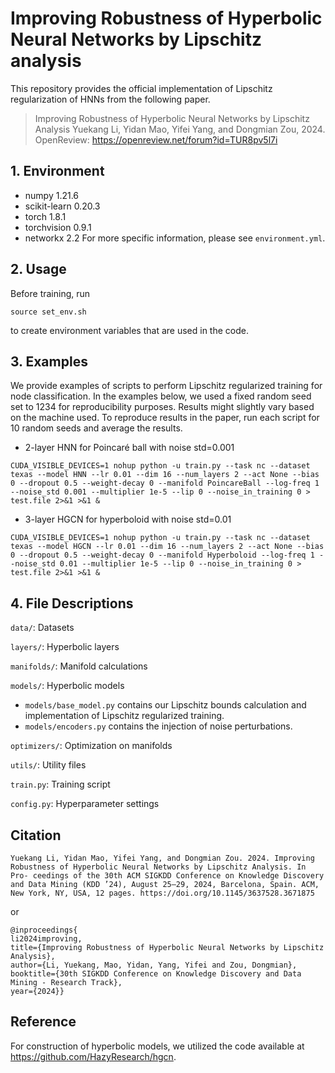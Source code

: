 # Improving Robustness of Hyperbolic Neural Networks by Lipschitz analysis

This repository provides the official implementation of Lipschitz regularization of HNNs from the following paper.

> Improving Robustness of Hyperbolic Neural Networks by Lipschitz Analysis
> Yuekang Li, Yidan Mao, Yifei Yang, and Dongmian Zou, 2024.
> OpenReview: https://openreview.net/forum?id=TUR8pv5l7i


## 1. Environment
* numpy 1.21.6
* scikit-learn 0.20.3
* torch 1.8.1
* torchvision 0.9.1
* networkx 2.2
For more specific information, please see `environment.yml`.


## 2. Usage


Before training, run 

`source set_env.sh`

to create environment variables that are used in the code.


## 3. Examples
We provide examples of scripts to perform Lipschitz regularized training for node classification. In the examples below, we used a fixed random seed set to 1234 for reproducibility purposes. Results might slightly vary based on the machine used. To reproduce results in the paper, run each script for 10 random seeds and average the results.


* 2-layer HNN for Poincaré ball with noise std=0.001

`CUDA_VISIBLE_DEVICES=1 nohup python -u train.py --task nc --dataset texas --model HNN --lr 0.01 --dim 16 --num_layers 2 --act None --bias 0 --dropout 0.5 --weight-decay 0 --manifold PoincareBall --log-freq 1 --noise_std 0.001 --multiplier 1e-5 --lip 0 --noise_in_training 0 > test.file 2>&1 >&1 &`

* 3-layer HGCN for hyperboloid with noise std=0.01

`CUDA_VISIBLE_DEVICES=1 nohup python -u train.py --task nc --dataset texas --model HGCN --lr 0.01 --dim 16 --num_layers 2 --act None --bias 0 --dropout 0.5 --weight-decay 0 --manifold Hyperboloid --log-freq 1 --noise_std 0.01 --multiplier 1e-5 --lip 0 --noise_in_training 0 > test.file 2>&1 >&1 &`


## 4. File Descriptions
`data/`: Datasets

`layers/`: Hyperbolic layers

`manifolds/`: Manifold calculations

`models/`: Hyperbolic models
* `models/base_model.py` contains our Lipschitz bounds calculation and implementation of Lipschitz regularized training.
* `models/encoders.py` contains the injection of noise perturbations.

`optimizers/`: Optimization on manifolds

`utils/`: Utility files

`train.py`: Training script

`config.py`: Hyperparameter settings


## Citation

```
Yuekang Li, Yidan Mao, Yifei Yang, and Dongmian Zou. 2024. Improving Robustness of Hyperbolic Neural Networks by Lipschitz Analysis. In Pro- ceedings of the 30th ACM SIGKDD Conference on Knowledge Discovery and Data Mining (KDD ’24), August 25–29, 2024, Barcelona, Spain. ACM, New York, NY, USA, 12 pages. https://doi.org/10.1145/3637528.3671875
```

or 

```
@inproceedings{
li2024improving,
title={Improving Robustness of Hyperbolic Neural Networks by Lipschitz Analysis},
author={Li, Yuekang, Mao, Yidan, Yang, Yifei and Zou, Dongmian},
booktitle={30th SIGKDD Conference on Knowledge Discovery and Data Mining - Research Track},
year={2024}}
```

## Reference

For construction of hyperbolic models, we utilized the code available at https://github.com/HazyResearch/hgcn.

